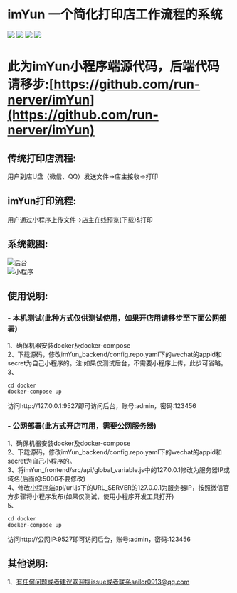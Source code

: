 # imYun 一个简化打印店工作流程的系统
[![](https://img.shields.io/badge/license-MIT-green)](https://github.com/run-nerver/imYun_wx/blob/main/LICENSE)
[![](https://img.shields.io/badge/Go-1.15-brightgreen)](https://golang.org/)
[![](https://img.shields.io/badge/vue-2.6.10-brightgreen.svg?style=flat-square)](https://github.com/vuejs/vue)
[![](https://img.shields.io/badge/vue--element--admin-4.3.1-brightgreen)](https://panjiachen.github.io/vue-element-admin-site/zh/)
# 此为imYun小程序端源代码，后端代码请移步:[https://github.com/run-nerver/imYun](https://github.com/run-nerver/imYun)
## 传统打印店流程:
用户到店U盘（微信、QQ）发送文件&rarr;店主接收&rarr;打印  
## imYun打印流程:
用户通过小程序上传文件&rarr;店主在线预览(下载)&打印  
## 系统截图:
![后台](https://github.com/run-nerver/imYun/blob/main/images/%E5%89%8D%E7%AB%AF%E9%A6%96%E9%A1%B5.png)  
![小程序](https://github.com/run-nerver/imYun/blob/main/images/%E5%B0%8F%E7%A8%8B%E5%BA%8F.jpg)
## 使用说明:
### - 本机测试(此种方式仅供测试使用，如果开店用请移步至下面公网部署)
1、确保机器安装docker及docker-compose  
2、下载源码，修改imYun_backend/config.repo.yaml下的wechat的appid和secret为自己小程序的。注:如果仅测试后台，不需要小程序上传，此步可省略。  
3、
```
cd docker
docker-compose up
```
访问http://127.0.0.1:9527即可访问后台，账号:admin，密码:123456  

### - 公网部署(此方式开店可用，需要公网服务器)
1、确保机器安装docker及docker-compose  
2、下载源码，修改imYun_backend/config.repo.yaml下的wechat的appid和secret为自己小程序的。  
3、将imYun_frontend/src/api/global_variable.js中的127.0.0.1修改为服务器IP或域名(后面的:5000不要修改)    
4、修改[小程序端](https://github.com/run-nerver/imYun_wx)api/url.js下的URL_SERVER的127.0.0.1为服务器IP，按照微信官方步骤将小程序发布(如果仅测试，使用小程序开发工具打开)  
5、
```
cd docker
docker-compose up
```
访问http://公网IP:9527即可访问后台，账号:admin，密码:123456  
## 其他说明:
1、有任何问题或者建议欢迎提issue或者联系sailor0913@qq.com
